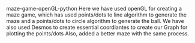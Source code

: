  maze-game-openGL-python
 Here we have used openGL for creating a maze game, which has used points/dots to line algorithm to generate the maze and a points/dots to circle algorithm to generate the ball.
 We have also used Desmos to create essential coordiantes to create our Graph for plotting the points/dots
 Also, added a better maze with the same process.
